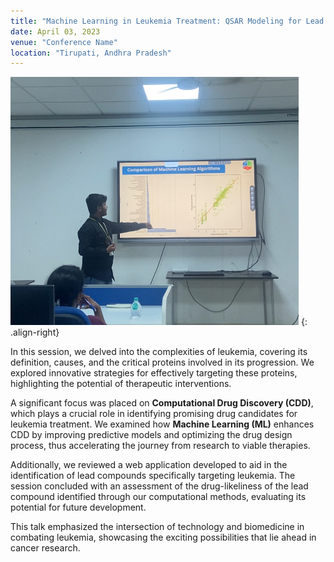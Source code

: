 ```yaml
---
title: "Machine Learning in Leukemia Treatment: QSAR Modeling for Lead Compound Identification"
date: April 03, 2023
venue: "Conference Name"
location: "Tirupati, Andhra Pradesh"
---
```


![conference](https://github.com/sohithpydev/sohith/blob/967636f88df6d2b42d40cc0c65ba0157a9af6948/images/conference_spmvv_3.jpg) {: .align-right}

In this session, we delved into the complexities of leukemia, covering its definition, causes, and the critical proteins involved in its progression. We explored innovative strategies for effectively targeting these proteins, highlighting the potential of therapeutic interventions.

A significant focus was placed on **Computational Drug Discovery (CDD)**, which plays a crucial role in identifying promising drug candidates for leukemia treatment. We examined how **Machine Learning (ML)** enhances CDD by improving predictive models and optimizing the drug design process, thus accelerating the journey from research to viable therapies.

Additionally, we reviewed a web application developed to aid in the identification of lead compounds specifically targeting leukemia. The session concluded with an assessment of the drug-likeliness of the lead compound identified through our computational methods, evaluating its potential for future development.

This talk emphasized the intersection of technology and biomedicine in combating leukemia, showcasing the exciting possibilities that lie ahead in cancer research.
